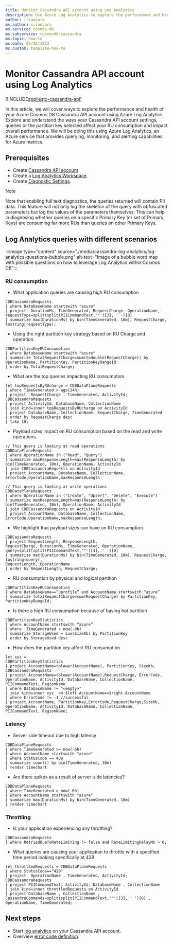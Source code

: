 ```yaml
---
title: Monitor Cassandra API account using Log Analytics
description: Use Azure Log Analytics to explore the performance and health of your Azure Cosmos DB Cassandra API account.
author: iriaosara
ms.author: iriaosara
ms.service: cosmos-db
ms.subservice: cosmosdb-cassandra
ms.topic: how-to 
ms.date: 02/25/2022
ms.custom: template-how-to 
---
```



# Monitor Cassandra API account using Log Analytics
[!INCLUDE[appliesto-cassandra-api](../includes/appliesto-cassandra-api.md)]

In this article, we will cover ways to explore the performance and health of your Azure Cosmos DB Cassandra API account using Azure Log Analytics. 
Explore and understand the ways your Cassandra API account settings, queries or the partition key selected affect your RU consumption and impact overall performance.
We will be doing this using Azure Log Analytics, an Azure service that provides querying, monitoring, and alerting capabilities for Azure metrics.

## Prerequisites

- Create [Cassandra API account](create-account-java.md)
- Create a [Log Analytics Workspace](../../azure-monitor/logs/quick-create-workspace.md).
- Create [Diagnostic Settings](../cosmosdb-monitor-resource-logs.md).

> [!NOTE]
> Note that enabling full text diagnostics, the queries returned will contain PII data.
> This feature will not only log the skeleton of the query with obfuscated parameters but log the values of the parameters themselves. 
> This can help in diagnosing whether queries on a specific Primary Key (or set of Primary Keys) are consuming far more RUs than queries on other Primary Keys.

## Log Analytics queries with different scenarios

:::image type="content" source="./media/cassandra-log-analytics/log-analytics-questions-bubble.png" alt-text="Image of a bubble word map with possible questions on how to leverage Log Analytics within Cosmos DB":::

### RU consumption
- What application queries are causing high RU consumption
```kusto
CDBCassandraRequests 
| where DatabaseName startswith "azure"
| project  DurationMs, TimeGenerated, RequestCharge, OperationName,
requestType=split(split(PIICommandText,'"')[3], ' ')[0]
| summarize max(DurationMs) by bin(TimeGenerated, 10m), RequestCharge, tostring(requestType);
```

- Using the right partition key strategy based on RU Charge and operation.
```kusto
CDBPartitionKeyRUConsumption
| where DatabaseName startswith "azure"
| summarize TotalRequestCharge=sum(todouble(RequestCharge)) by OperationName, PartitionKey, PartitionKeyRangeId
| order by TotalRequestCharge;
```
- What are the top queries impacting RU consumption.
```kusto
let topRequestsByRUcharge = CDBDataPlaneRequests 
| where TimeGenerated > ago(24h)
| project  RequestCharge , TimeGenerated, ActivityId;
CDBCassandraRequests
| project ActivityId, DatabaseName, CollectionName
| join kind=inner topRequestsByRUcharge on ActivityId
| project DatabaseName, CollectionName, RequestCharge, TimeGenerated
| order by RequestCharge desc
| take 10;
```
- Payload sizes impact on RU consumption based on the read and write operations.
```kusto
// This query is looking at read operations
CDBDataPlaneRequests
| where OperationName in ("Read", "Query")
| summarize maxResponseLength=max(ResponseLength) by bin(TimeGenerated, 10m), OperationName, ActivityId
| join CDBCassandraRequests on ActivityId
| project AccountName, DatabaseName, CollectionName, ErrorCode,OperationName,maxResponseLength

// This query is looking at write operations
CDBDataPlaneRequests
| where OperationName in ("Create", "Upsert", "Delete", "Execute")
| summarize maxResponseLength=max(ResponseLength) by bin(TimeGenerated, 10m), OperationName, ActivityId
| join CDBCassandraRequests on ActivityId
| project AccountName, DatabaseName, CollectionName, ErrorCode,OperationName,maxResponseLength;
```
- We highlight that payload sizes can have on RU consumption.
```kusto
CDBCassandraRequests
| project RequestLength, ResponseLength,
RequestCharge, DurationMs, TimeGenerated, OperationName,
query=split(split(PIICommandText,'"')[3], ' ')[0]
| summarize max(DurationMs) by bin(TimeGenerated, 10m), RequestCharge, tostring(query),
RequestLength, OperationName
| order by RequestLength, RequestCharge;
```

- RU consumption by physical and logical partition
```kusto
CDBPartitionKeyRUConsumption
| where DatabaseName==”uprofile” and AccountName startswith “azure”
| summarize totalRequestCharge=sum(RequestCharge) by PartitionKey, PartitionKeyRangeId;
```

- Is there a high RU consumption because of having hot partition
```kusto
CDBPartitionKeyStatistics
| where AccountName startswith “azure”
| where  TimeGenerated > now(-8h)
| summarize StorageUsed = sum(SizeKb) by PartitionKey
| order by StorageUsed desc
```

- How does the partition key affect RU consumption
```kusto
let xyz = 
CDBPartitionKeyStatistics
| project AccountName=tolower(AccountName), PartitionKey, SizeKb;
CDBCassandraRequests
| project AccountName=tolower(AccountName),RequestCharge, ErrorCode, OperationName, ActivityId, DatabaseName, CollectionName, PIICommandText, RegionName
| where DatabaseName != "<empty>"
| join kind=inner xyz  on $left.AccountName==$right.AccountName
| where ErrorCode != -1 //successful
| project AccountName, PartitionKey,ErrorCode,RequestCharge,SizeKb, OperationName, ActivityId, DatabaseName, CollectionName, PIICommandText, RegionName;
```

### Latency
- Server side timeout due to high latency
```kusto
CDBDataPlaneRequests
| where TimeGenerated >= now(-6h)
| where AccountName startswith "azure"
| where StatusCode == 408
| summarize count() by bin(TimeGenerated, 10m)
| render timechart 
```

- Are there spikes as a result of server-side latencies?
```kusto
CDBDataPlaneRequests
| where TimeGenerated > now(-6h)
| where AccountName startswith "azure"
| summarize max(DurationMs) by bin(TimeGenerated, 10m)
| render timechart
```

### Throttling
- Is your application experiencing any throttling?
```kusto
CDBCassandraRequests
| where RetriedDueToRateLimiting != false and RateLimitingDelayMs > 0;
```
- What queries are causing your application to throttle with a specified time period looking specifically at 429
```kusto
let throttledRequests = CDBDataPlaneRequests
| where StatusCode=="429"
| project  OperationName , TimeGenerated, ActivityId; 
CDBCassandraRequests
| project PIICommandText, ActivityId, DatabaseName , CollectionName
| join kind=inner throttledRequests on ActivityId
| project DatabaseName , CollectionName , CassandraCommands=split(split(PIICommandText,'"')[3], ' ')[0] , OperationName, TimeGenerated;
```

## Next steps
- Start [log analytics](../../azure-monitor/logs/log-analytics-overview.md) on your Cassandra API account.
- Overview [error code definition](error-codes-solution.md).